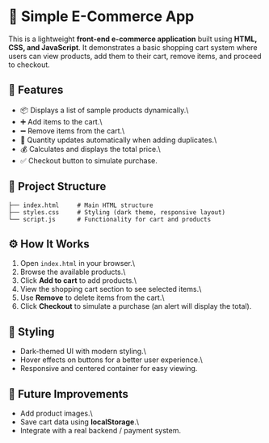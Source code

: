 # 🛒 Simple E-Commerce App

This is a lightweight **front-end e-commerce application** built using
**HTML, CSS, and JavaScript**. It demonstrates a basic shopping cart
system where users can view products, add them to their cart, remove
items, and proceed to checkout.

## 🚀 Features

-   📦 Displays a list of sample products dynamically.\
-   ➕ Add items to the cart.\
-   ➖ Remove items from the cart.\
-   🔄 Quantity updates automatically when adding duplicates.\
-   💰 Calculates and displays the total price.\
-   ✅ Checkout button to simulate purchase.

## 📂 Project Structure

    ├── index.html     # Main HTML structure
    ├── styles.css     # Styling (dark theme, responsive layout)
    └── script.js      # Functionality for cart and products

## ⚙️ How It Works

1.  Open `index.html` in your browser.\
2.  Browse the available products.\
3.  Click **Add to cart** to add products.\
4.  View the shopping cart section to see selected items.\
5.  Use **Remove** to delete items from the cart.\
6.  Click **Checkout** to simulate a purchase (an alert will display the
    total).

## 🎨 Styling

-   Dark-themed UI with modern styling.\
-   Hover effects on buttons for a better user experience.\
-   Responsive and centered container for easy viewing.

## 📌 Future Improvements

-   Add product images.\
-   Save cart data using **localStorage**.\
-   Integrate with a real backend / payment system.
